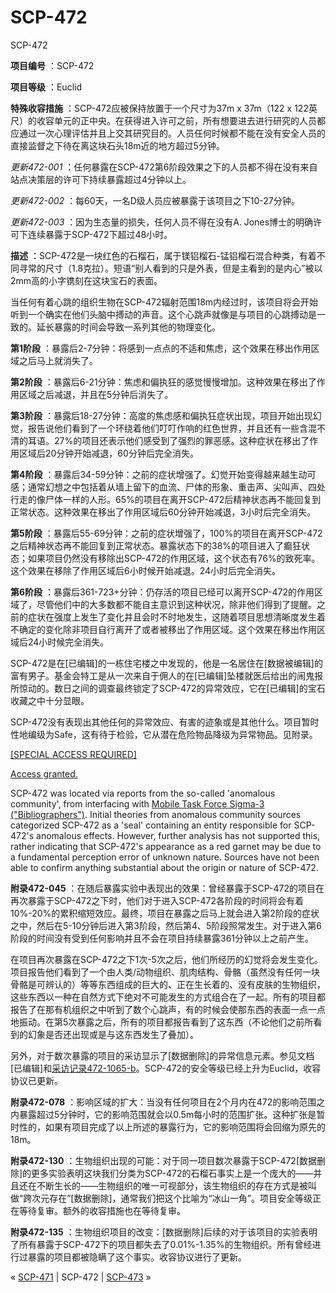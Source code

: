 # SCP-472
                        




SCP-472



**项目编号** ：SCP-472

**项目等级** ：Euclid

**特殊收容措施** ：SCP-472应被保持放置于一个尺寸为37m x 37m（122 x 122英尺）的收容单元的正中央。在获得进入许可之前，所有想要进去进行研究的人员都应通过一次心理评估并且上交其研究目的。人员任何时候都不能在没有安全人员的直接监督之下待在离这块石头18m近的地方超过5分钟。

*更新472-001* ：任何暴露在SCP-472第6阶段效果之下的人员都不得在没有来自站点决策层的许可下持续暴露超过4分钟以上。

*更新472-002* ：每60天，一名D级人员应被暴露于该项目之下10-27分钟。

*更新472-003* ：因为生态量的损失，任何人员不得在没有A. Jones博士的明确许可下连续暴露于SCP-472下超过48小时。

**描述** ：SCP-472是一块红色的石榴石，属于镁铝榴石-锰铝榴石混合种类，有着不同寻常的尺寸（1.8克拉）。短语“别人看到的只是外表，但是主看到的是内心”被以2mm高的小字镌刻在这块宝石的表面。

当任何有着心跳的组织生物在SCP-472辐射范围18m内经过时，该项目将会开始听到一个确实在他们头脑中搏动的声音。这个心跳声就像是与项目的心跳搏动是一致的。延长暴露的时间会导致一系列其他的物理变化。

**第1阶段** ：暴露后2-7分钟：将感到一点点的不适和焦虑，这个效果在移出作用区域之后马上就消失了。

**第2阶段** ：暴露后6-21分钟：焦虑和偏执狂的感觉慢慢增加。这种效果在移出了作用区域之后减退，并且在5分钟后消失了。

**第3阶段** ：暴露后18-27分钟：高度的焦虑感和偏执狂症状出现，项目开始出现幻觉，报告说他们看到了一个环绕着他们叮叮作响的红色世界，并且还有一些含混不清的耳语。27%的项目还表示他们感受到了强烈的罪恶感。这种症状在移出了作用区域后20分钟开始减退，60分钟后完全消失。

**第4阶段** ：暴露后34-59分钟：之前的症状增强了。幻觉开始变得越来越生动可感；通常幻想之中包括着从墙上留下的血流、尸体的形象、重击声、尖叫声、四处行走的像尸体一样的人形。65%的项目在离开SCP-472后精神状态再不能回复到正常状态。这种效果在移出了作用区域后60分钟开始减退，3小时后完全消失。

**第5阶段** ：暴露后55-69分钟：之前的症状增强了，100%的项目在离开SCP-472之后精神状态再不能回复到正常状态。暴露状态下的38%的项目进入了癫狂状态；如果项目仍然没有移除出SCP-472的作用区域，这个状态有76%的致死率。这个效果在移除了作用区域后6小时候开始减退。24小时后完全消失。

**第6阶段** ：暴露后361-723+分钟：仍存活的项目已经可以离开SCP-472的作用区域了，尽管他们中的大多数都不能自主意识到这种状况，除非他们得到了提醒。之前的症状在强度上发生了变化并且会时不时地发生，这随着项目思想清晰度发生着不确定的变化除非项目自行离开了或者被移出了作用区域。这个效果在移出作用区域后24小时候完全消失。

SCP-472是在[已编辑]的一栋住宅楼之中发现的，他是一名居住在[数据被编辑]的富有男子。基金会特工是从一次来自于佣人的在[已编辑]坠楼就医后给出的闹鬼报所惊动的。数日之间的调查最终锁定了SCP-472的异常效应，它在[已编辑]的宝石收藏之中十分显眼。

SCP-472没有表现出其他任何的异常效应、有害的迹象或是其他什么。项目暂时性地编级为Safe，这有待于检验，它从潜在危险物品降级为异常物品。见附录。


<a shape='rect' class='collapsible-block-link' href='javascript:;'>[SPECIAL&#160;ACCESS&#160;REQUIRED]</a>

<a shape='rect' class='collapsible-block-link' href='javascript:;'>Access&#160;granted.</a>

SCP-472 was located via reports from the so-called 'anomalous community', from interfacing with [Mobile Task Force Sigma-3 ("Bibliographers")](/another-goddamn-magic-system). Initial theories from anomalous community sources categorized SCP-472 as a 'seal' containing an entity responsible for SCP-472's anomalous effects. However, further analysis has not supported this, rather indicating that SCP-472's appearance as a red garnet may be due to a fundamental perception error of unknown nature. Sources have not been able to confirm anything substantial about the origin or nature of SCP-472.




**附录472-045** ：在随后暴露实验中表现出的效果：曾经暴露于SCP-472的项目在再次暴露于SCP-472之下时，他们对于进入SCP-472各阶段的时间将会有着10%-20%的累积缩短效应。最终，项目在暴露之后马上就会进入第2阶段的症状之中，然后在5-10分钟后进入第3阶段，然后第4、5阶段照常发生。对于进入第6阶段的时间没有受到任何影响并且不会在项目持续暴露361分钟以上之前产生。

在项目再次暴露在SCP-472之下1次-5次之后，他们所经历的幻觉将会发生变化。项目报告他们看到了一个由人类/动物组织、肌肉结构、骨骼（虽然没有任何一块骨骼是可辨认的）等等东西组成的巨大的、正在生长着的、没有皮肤的生物组织，这些东西以一种在自然方式下绝对不可能发生的方式组合在了一起。所有的项目都报告了在那有机组织之中听到了数个心跳声，有的时候会使那东西的表面一点一点地振动。在第5次暴露之后，所有的项目都报告看到了这东西（不论他们之前所看到的幻象是否还出现或是与这东西发生了叠加）。

另外，对于数次暴露的项目的采访显示了[数据删除]的异常信息元素。参见文档[已编辑]和<a shape='rect' class='newpage' href='/interview-log-472-0165-b'>&#37319;&#35775;&#35760;&#24405;472-1065-b</a>。SCP-472的安全等级已经上升为Euclid，收容协议已更新。

**附录472-078** ：影响区域的扩大：当没有任何项目在2个月内在472的影响范围之内暴露超过5分钟时，它的影响范围就会以0.5m每小时的范围扩张。这种扩张是暂时性的，如果有项目完成了以上所述的暴露行为，它的影响范围将会回缩为原先的18m。

**附录472-130** ：生物组织出现的可能：对于同一项目数次暴露于SCP-472[数据删除]的更多实验表明这块我们分类为SCP-472的石榴石事实上是一个庞大的——并且还在不断生长的——生物组织的唯一可视部分，该生物组织的存在方式是被叫做“跨次元存在”[数据删除]，通常我们把这个比喻为“冰山一角”。项目安全等级正在等待复审。额外的收容措施也在等待复审。

**附录472-135** ：生物组织项目的改变：[数据删除]后续的对于该项目的实验表明了所有暴露于SCP-472下的项目都失去了0.01%-1.35%的生物组织。所有曾经进行过暴露的项目都被隐瞒了这个事实。收容协议进行了更新。



« [SCP-471](/scp-471) | SCP-472 | [SCP-473](/scp-473) »





                    